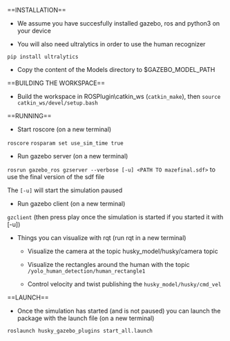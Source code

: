 ==INSTALLATION==

- We assume you have succesfully installed gazebo, ros and python3 on your device

- You will also need ultralytics in order to use the human recognizer

```pip install ultralytics```

- Copy the content of the Models directory to $GAZEBO_MODEL_PATH 


==BUILDING THE WORKSPACE==

- Build the workspace in ROSPlugin\catkin_ws (```catkin_make```), then ```source catkin_ws/devel/setup.bash```


==RUNNING==

- Start roscore (on a new terminal)

```roscore```
```rosparam set use_sim_time true```

- Run gazebo server (on a new terminal)

```rosrun gazebo_ros gzserver --verbose [-u] <PATH TO mazefinal.sdf>``` to use the final version of the sdf file

The `[-u]` will start the simulation paused

- Run gazebo client (on a new terminal)

```gzclient``` (then press play once the simulation is started if you started it with [-u])

- Things you can visualize with rqt (run rqt in a new terminal)

	- Visualize the camera at the topic husky_model/husky/camera topic

	- Visualize the rectangles around the human with the topic `/yolo_human_detection/human_rectangle1`

	- Control velocity and twist publishing the `husky_model/husky/cmd_vel`


==LAUNCH==

- Once the simulation has started (and is not paused) you can launch the package with the launch file (on a new terminal)

```roslaunch husky_gazebo_plugins start_all.launch```
